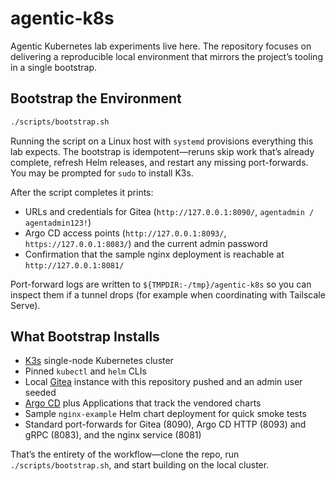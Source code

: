 # agentic-k8s

Agentic Kubernetes lab experiments live here. The repository focuses on delivering a reproducible local environment that mirrors the project’s tooling in a single bootstrap.

## Bootstrap the Environment

```bash
./scripts/bootstrap.sh
```

Running the script on a Linux host with `systemd` provisions everything this lab expects. The bootstrap is idempotent—reruns skip work that’s already complete, refresh Helm releases, and restart any missing port-forwards. You may be prompted for `sudo` to install K3s.

After the script completes it prints:
- URLs and credentials for Gitea (`http://127.0.0.1:8090/`, `agentadmin / agentadmin123!`)
- Argo CD access points (`http://127.0.0.1:8093/`, `https://127.0.0.1:8083/`) and the current admin password
- Confirmation that the sample nginx deployment is reachable at `http://127.0.0.1:8081/`

Port-forward logs are written to `${TMPDIR:-/tmp}/agentic-k8s` so you can inspect them if a tunnel drops (for example when coordinating with Tailscale Serve).

## What Bootstrap Installs

- [K3s](https://k3s.io/) single-node Kubernetes cluster
- Pinned `kubectl` and `helm` CLIs
- Local [Gitea](https://gitea.com/) instance with this repository pushed and an admin user seeded
- [Argo CD](https://argo-cd.readthedocs.io/) plus Applications that track the vendored charts
- Sample `nginx-example` Helm chart deployment for quick smoke tests
- Standard port-forwards for Gitea (8090), Argo CD HTTP (8093) and gRPC (8083), and the nginx service (8081)

That’s the entirety of the workflow—clone the repo, run `./scripts/bootstrap.sh`, and start building on the local cluster.
